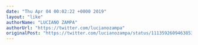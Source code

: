 ```yaml
---
date: "Thu Apr 04 00:02:22 +0000 2019"
layout: "like"
authorName: "LUCIANO ZAMPA"
authorUrl: "https://twitter.com/lucianozampa"
originalPost: "https://twitter.com/lucianozampa/status/1113592609463853061"
---
```

